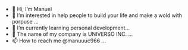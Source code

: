 - 👋 Hi, I’m Manuel 
- 👀 I’m interested in help people to build your life and make a wold with porpuse  ...
- 🌱 I’m currently learning personal development...
- 💞️ The name of my company is UNIVERSO INC. ...
- 📫 How to reach me @manuuuc966 ...

<!---
manuuuc96/manuuuc96 is a ✨ special ✨ repository because its `README.md` (this file) appears on your GitHub profile.
You can click the Preview link to take a look at your changes.
--->
